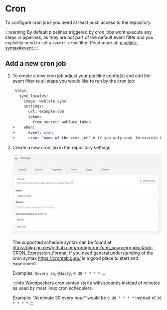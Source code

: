 # Cron

To configure cron jobs you need at least push access to the repository.

:::warning
By default pipelines triggered by cron jobs wont execute any steps in pipelines, as they are not part of the default event filter and you explicitly need to set a `event: cron` filter.
Read more at: [pipeline-syntax#event](./20-pipeline-syntax.md#event)
:::

## Add a new cron job

1. To create a new cron job adjust your pipeline config(s) and add the event filter to all steps you would like to run by the cron job:

    ```diff
     steps:
       sync_locales:
         image: weblate_sync
         settings:
           url: example.com
           token:
             from_secret: weblate_token
    +    when:
    +      event: cron
    +      cron: "name of the cron job" # if you only want to execute this step by a specific cron job
    ```

1. Create a new cron job in the repository settings:

    ![cron settings](./cron-settings.png)

    The supported schedule syntax can be found at <https://pkg.go.dev/github.com/robfig/cron?utm_source=godoc#hdr-CRON_Expression_Format>. If you need general understanding of the cron syntax <https://crontab.guru/> is a good place to start and experiment.

    Examples: `@every 5m`, `@daily`, `0 30 * * * *` ...

    :::info
    Woodpeckers cron syntax starts with seconds instead of minutes as used by most linux cron schedulers.

    Example: "At minute 30 every hour" would be `0 30 * * * *` instead of `30 * * * *`
    :::
